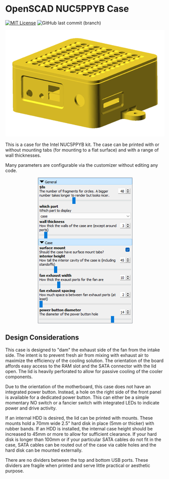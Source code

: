 # OpenSCAD NUC5PPYB Case

[![MIT License](https://img.shields.io/github/license/too-gee/openscad-nuc5ppyb-case)](https://github.com/too-gee/openscad-nuc5ppyb-case/blob/main/LICENSE)
![GitHub last commit (branch)](https://img.shields.io/github/last-commit/too-gee/openscad-nuc5ppyb-case/main)

<div align="center">
  <img src="./images/case.png" alt="Case Image" width="600" />
</div>

This is a case for the Intel NUC5PPYB kit. The case can be printed with or without mounting tabs (for mounting to a flat surface) and with a range of wall thicknesses.

Many parameters are configurable via the customizer without editing any code.

<div align="center">
  <img src="./images/options.png" alt="Case Image" width="299" />
</div>

## Design Considerations

This case is designed to "dam" the exhaust side of the fan from the intake side. The intent is to prevent fresh air from mixing with exhaust air to maximize the efficiency of the cooling solution. The orientation of the board affords easy access to the RAM slot and the SATA connector with the lid open. The lid is heavily perforated to allow for passive cooling of the cooler components.

Due to the orientation of the motherboard, this case does not have an integrated power button. Instead, a hole on the right side of the front panel is available for a dedicated power button. This can either be a simple momentary NO switch or a fancier switch with integrated LEDs to indicate power and drive activity.

If an internal HDD is desired, the lid can be printed with mounts. These mounts hold a 70mm wide 2.5" hard disk in place (5mm or thicker) with rubber bands. If an HDD is installed, the internal case height should be increased to 45mm or more to allow for sufficient clearance. If your hard disk is longer than 100mm or if your particular SATA cables do not fit in the case, SATA cables can be routed out of the case via cable holes and the hard disk can be mounted externally.

There are no dividers between the top and bottom USB ports. These dividers are fragile when printed and serve little practical or aesthetic purpose.
